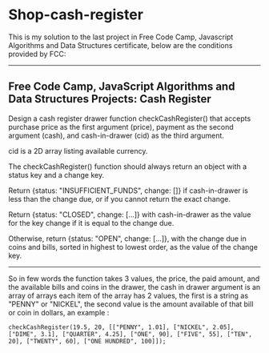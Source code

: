 # Shop-cash-register

<p>This is my solution to the last project in Free Code Camp, Javascript Algorithms and Data Structures certificate, below are the conditions provided by FCC:</p>
<hr />
<h2>Free Code Camp, JavaScript Algorithms and Data Structures Projects: Cash Register</h2>
<p>
Design a cash register drawer function checkCashRegister() that accepts purchase price as the first argument (price), payment as the second argument (cash), and cash-in-drawer (cid) as the third argument.

cid is a 2D array listing available currency.

The checkCashRegister() function should always return an object with a status key and a change key.

Return {status: "INSUFFICIENT_FUNDS", change: []} if cash-in-drawer is less than the change due, or if you cannot return the exact change.

Return {status: "CLOSED", change: [...]} with cash-in-drawer as the value for the key change if it is equal to the change due.

Otherwise, return {status: "OPEN", change: [...]}, with the change due in coins and bills, sorted in highest to lowest order, as the value of the change key.
</p>
<hr>

<p>So in few words the function takes 3 values, the price, the paid amount, and the available bills and coins in the drawer, the cash in drawer argument is an array of arrays each item of the array has 2 values, the first is a string as "PENNY" or "NICKEL", the second value is the amount available of that bill or coin in dollars, an example :</p>
<code>checkCashRegister(19.5, 20, [["PENNY", 1.01], ["NICKEL", 2.05], ["DIME", 3.1], ["QUARTER", 4.25], ["ONE", 90], ["FIVE", 55], ["TEN", 20], ["TWENTY", 60], ["ONE HUNDRED", 100]]);</code>
